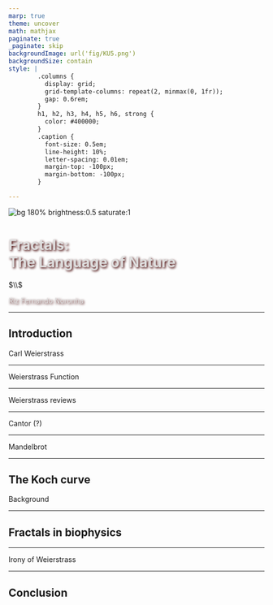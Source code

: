 ```yaml
---
marp: true
theme: uncover
math: mathjax
paginate: true
_paginate: skip
backgroundImage: url('fig/KU5.png')
backgroundSize: contain
style: |
        .columns {
          display: grid;
          grid-template-columns: repeat(2, minmax(0, 1fr));
          gap: 0.6rem;
        }
        h1, h2, h3, h4, h5, h6, strong {
          color: #400000;
        }
        .caption {
          font-size: 0.5em;
          line-height: 10%;
          letter-spacing: 0.01em;
          margin-top: -100px;
          margin-bottom: -100px;
        }

---
```



![bg 180% brightness:0.5 saturate:1](fig/julia_set.jpg)

<h1 style="color: #dfdfdf; text-shadow: 2px 2px 4px #400000;">Fractals: <br> The Language of Nature</h1>

$\\$

<span style="color: #dfdfdf; text-shadow: 2px 2px 4px #400000;">Riz Fernando Noronha</span>

---

## Introduction

Carl Weierstrass

---

Weierstrass Function

--- 

Weierstrass reviews

---

Cantor (?)

---

Mandelbrot

--- 

## The Koch curve

Background

---

## Fractals in biophysics

---

Irony of Weierstrass

---

## Conclusion

